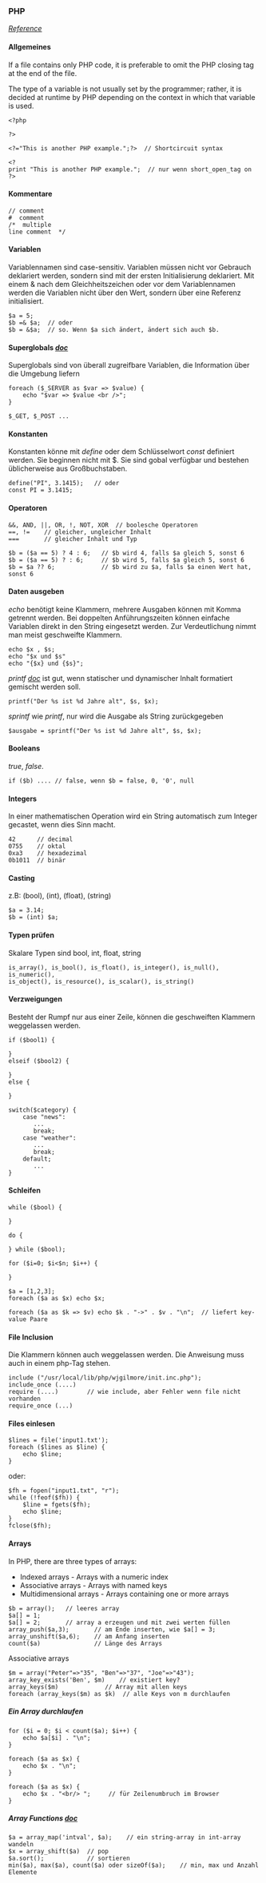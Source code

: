 ### PHP 

_[Reference](https://www.php.net/manual/en/langref.php)_

#### Allgemeines

If a file contains only PHP code, it is preferable to omit the PHP closing tag at the end of the file. 

The type of a variable is not usually set by the programmer; rather, it is decided at runtime by PHP depending on the context in which that variable is used.

```
<?php
     
?>
```

```
<?="This is another PHP example.";?>  // Shortcircuit syntax
```

```
<?
print "This is another PHP example.";  // nur wenn short_open_tag on
?>
```

#### Kommentare
```
// comment
#  comment
/*  multiple 
line comment  */   
```

#### Variablen
Variablennamen sind case-sensitiv. Variablen müssen nicht vor Gebrauch deklariert werden, sondern sind
mit der ersten Initialisierung deklariert. Mit einem & nach dem Gleichheitszeichen oder vor dem Variablennamen
werden die Variablen nicht über den Wert, sondern über eine Referenz initialisiert.
```
$a = 5;    
$b =& $a;  // oder
$b = &$a;  // so. Wenn $a sich ändert, ändert sich auch $b.
```

#### Superglobals _[doc](https://www.php.net/manual/en/language.variables.superglobals.php)_
Superglobals sind von überall zugreifbare Variablen, die Information über die Umgebung liefern

```
foreach ($_SERVER as $var => $value) {
    echo "$var => $value <br />";
}

$_GET, $_POST ...
```
#### Konstanten
Konstanten könne mit *define* oder dem Schlüsselwort *const* definiert werden. Sie beginnen nicht mit $. Sie
sind gobal verfügbar und bestehen üblicherweise aus Großbuchstaben.

```
define("PI", 3.1415);   // oder
const PI = 3.1415;
```

#### Operatoren
```
&&, AND, ||, OR, !, NOT, XOR  // boolesche Operatoren
==, !=    // gleicher, ungleicher Inhalt
===       // gleicher Inhalt und Typ

$b = ($a == 5) ? 4 : 6;   // $b wird 4, falls $a gleich 5, sonst 6
$b = ($a == 5) ? : 6;     // $b wird 5, falls $a gleich 5, sonst 6
$b = $a ?? 6;             // $b wird zu $a, falls $a einen Wert hat, sonst 6
```

#### Daten ausgeben
*echo* benötigt keine Klammern, mehrere Ausgaben können mit Komma getrennt werden.
Bei doppelten Anführungszeiten können einfache Variablen direkt in den String eingesetzt werden.
Zur Verdeutlichung nimmt man meist geschweifte Klammern.
```
echo $x , $s;
echo "$x und $s"
echo "{$x} und {$s}";
```
*printf* _[doc](https://www.php.net/manual/en/function.printf.php)_
ist gut, wenn statischer und dynamischer Inhalt formatiert gemischt werden soll.
```
printf("Der %s ist %d Jahre alt", $s, $x); 
```
*sprintf* wie *printf*, nur wird die Ausgabe als String zurückgegeben
```
$ausgabe = sprintf("Der %s ist %d Jahre alt", $s, $x); 
```

#### Booleans
*true*, *false*. 
```
if ($b) .... // false, wenn $b = false, 0, '0', null
```

#### Integers
In einer mathematischen Operation wird ein String automatisch zum Integer gecastet, wenn dies Sinn macht.
```
42      // decimal
0755    // oktal
0xa3    // hexadezimal
0b1011  // binär
```

#### Casting
z.B: (bool), (int), (float), (string)
```
$a = 3.14;
$b = (int) $a;
```

#### Typen prüfen
Skalare Typen sind bool, int, float, string
```
is_array(), is_bool(), is_float(), is_integer(), is_null(), is_numeric(),
is_object(), is_resource(), is_scalar(), is_string()
```

#### Verzweigungen
Besteht der Rumpf nur aus einer Zeile, können die geschweiften Klammern weggelassen werden.
```
if ($bool1) {

}
elseif ($bool2) {

}
else {

}
``` 

```
switch($category) {
    case "news":
       ...
       break;
    case "weather":
       ... 
       break;
    default;
       ...
}
``` 


#### Schleifen
``` 
while ($bool) {

}

do {

} while ($bool);

for ($i=0; $i<$n; $i++) {

}

$a = [1,2,3];
foreach ($a as $x) echo $x;

foreach ($a as $k => $v) echo $k . "->" . $v . "\n";  // liefert key-value Paare
``` 
#### File Inclusion
Die Klammern können auch weggelassen werden. Die Anweisung muss auch in einem php-Tag stehen.
```
include ("/usr/local/lib/php/wjgilmore/init.inc.php");
include_once (....)
require (....)        // wie include, aber Fehler wenn file nicht vorhanden
require_once (...)
```



#### Files einlesen

```
$lines = file('input1.txt');
foreach ($lines as $line) {
    echo $line;
}
```
oder: 
```
$fh = fopen("input1.txt", "r");
while (!feof($fh)) {
    $line = fgets($fh);
    echo $line;
}
fclose($fh);
```

#### Arrays

In PHP, there are three types of arrays:

- Indexed arrays - Arrays with a numeric index
- Associative arrays - Arrays with named keys  
- Multidimensional arrays - Arrays containing one or more arrays

``` 
$b = array();   // leeres array 
$a[] = 1;
$a[] = 2;       // array a erzeugen und mit zwei werten füllen
array_push($a,3);       // am Ende inserten, wie $a[] = 3;
array_unshift($a,6);    // am Anfang inserten    
count($a)               // Länge des Arrays

```

Associative arrays  
```
$m = array("Peter"=>"35", "Ben"=>"37", "Joe"=>"43");
array_key_exists('Ben', $m)    // existiert key?
array_keys($m)             // Array mit allen keys
foreach (array_keys($m) as $k)  // alle Keys von m durchlaufen
```

##### Ein Array durchlaufen
``` 
for ($i = 0; $i < count($a); $i++) {
    echo $a[$i] . "\n";
}

foreach ($a as $x) {
    echo $x . "\n";
}

foreach ($a as $x) {
    echo $x . "<br/> ";     // für Zeilenumbruch im Browser
}
```


##### Array Functions _[doc](https://www.php.net/manual/en/ref.array.php)_


```
$a = array_map('intval', $a);    // ein string-array in int-array wandeln
$x = array_shift($a)  // pop
$a.sort();            // sortieren 
min($a), max($a), count($a) oder sizeOf($a);    // min, max und Anzahl Elemente
```

 

 